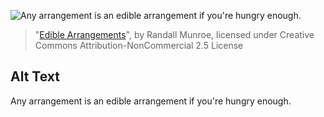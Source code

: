 ![Any arrangement is an edible arrangement if you're hungry enough.](https://imgs.xkcd.com/comics/edible_arrangements.png)
> "[Edible Arrangements](https://xkcd.com/2245/)", by Randall Munroe, licensed under Creative Commons Attribution-NonCommercial 2.5 License

## Alt Text
Any arrangement is an edible arrangement if you're hungry enough.

